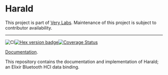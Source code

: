 # Harald

This project is part of [Very Labs](https://github.com/verypossible-labs/docs/blob/master/README.md). Maintenance of this project is subject to contributor availability.

---

![CI](https://github.com/verypossible-labs/harald/actions/workflows/ci.yml/badge.svg)[![Hex version badge](https://img.shields.io/hexpm/v/harald.svg)](https://hex.pm/packages/harald)[![Coverage Status](https://coveralls.io/repos/github/verypossible-labs/harald/badge.svg)](https://coveralls.io/github/verypossible-labs/harald)

[Documentation](docs).

This repository contains the documentation and implementation of Harald; an Elixir Bluetooth HCI
data binding.
